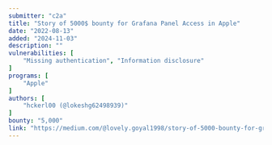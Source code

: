 ```yaml
---
submitter: "c2a"
title: "Story of 5000$ bounty for Grafana Panel Access in Apple"
date: "2022-08-13"
added: "2024-11-03"
description: ""
vulnerabilities: [
    "Missing authentication", "Information disclosure"
]
programs: [
    "Apple"
]
authors: [
    "hckerl00 (@lokeshg62498939)"
]
bounty: "5,000"
link: "https://medium.com/@lovely.goyal1998/story-of-5000-bounty-for-grafana-panel-access-in-apple-89c93ab4486f"
---
```




